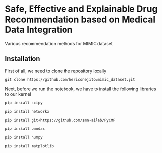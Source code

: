 # Safe, Effective and Explainable Drug Recommendation based on Medical Data Integration
Various recommendation methods for MIMIC dataset

## Installation

First of all, we need to clone the repository locally 

`git clone https://github.com/hericonejito/mimic_dataset.git`

Next, before we run the notebook, we have to install the following libraries to our kernel

`pip install scipy`

`pip install networkx`

`pip install git+https://github.com/smn-ailab/PyCMF`

`pip install pandas`

`pip install numpy`

`pip install matplotlib`

